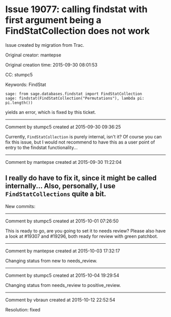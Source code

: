 # Issue 19077: calling findstat with first argument being a FindStatCollection does not work

Issue created by migration from Trac.

Original creator: mantepse

Original creation time: 2015-09-30 08:01:53

CC:  stumpc5

Keywords: FindStat


```
sage: from sage.databases.findstat import FindStatCollection
sage: findstat(FindStatCollection("Permutations"), lambda pi: pi.length())
```


yields an error, which is fixed by this ticket.


---

Comment by stumpc5 created at 2015-09-30 09:36:25

Currently, `FindStatCollection` is purely internal, isn't it? Of course you can fix this issue, but I would not recommend to have this as a user point of entry to the findstat functionality...


---

Comment by mantepse created at 2015-09-30 11:22:04

I really do have to fix it, since it might be called internally... Also, personally, I use `FindStatCollections` quite a bit.
----
New commits:


---

Comment by stumpc5 created at 2015-10-01 07:26:50

This is ready to go, are you going to set it to needs review? Please also have a look at #19307 and #19296, both ready for review with green patchbot.


---

Comment by mantepse created at 2015-10-03 17:32:17

Changing status from new to needs_review.


---

Comment by stumpc5 created at 2015-10-04 19:29:54

Changing status from needs_review to positive_review.


---

Comment by vbraun created at 2015-10-12 22:52:54

Resolution: fixed
